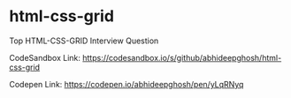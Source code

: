 # html-css-grid

Top HTML-CSS-GRID Interview Question

CodeSandbox Link: https://codesandbox.io/s/github/abhideepghosh/html-css-grid

Codepen Link: https://codepen.io/abhideepghosh/pen/yLqRNyq
